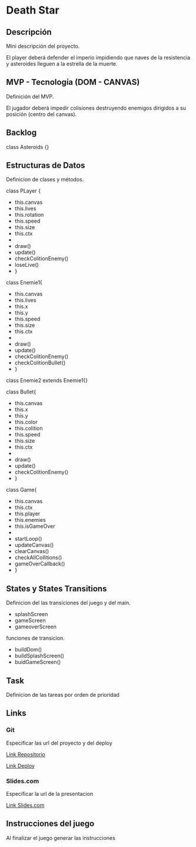 # Death Star

## Descripción
Mini descripción del proyecto.

El player deberá defender el imperio impidiendo que naves de la resistencia y asteroides lleguen a la estrella de la muerte.

## MVP - Tecnología (DOM - CANVAS)
Definición del MVP.

El jugador deberá impedir colisiones destruyendo enemigos dirigidos a su posición (centro del canvas).  

## Backlog
   class Asteroids {}


## Estructuras de Datos

Definicion de clases y métodos.

class PLayer {
-   this.canvas
-   this.lives
-   this.rotation
-   this.speed
-   this.size
-   this.ctx
- 
-   draw()
-   update()
-   checkColitionEnemy()
-   loseLive()
- }

class Enemie1{
-   this.canvas
-   this.lives
-   this.x
-   this.y
-   this.speed
-   this.size
-   this.ctx
- 
-   draw()
-   update()
-   checkColitionEnemy()
-   checkColitionBullet()
- }

class Enemie2 extends Enemie1{}

class Bullet{
-   this.canvas
-   this.x
-   this.y
-   this.color
-   this.colition
-   this.speed
-   this.size
-   this.ctx
- 
-   draw()
-   update()
-   checkColitionEnemy()
- }

class Game{
-   this.canvas
-   this.ctx
-   this.player
-   this.enemies
-   this.isGameOver
- 
-   startLoop()
-   updateCanvas()
-   clearCanvas()
-   checkAllCollitions()
-   gameOverCallback()
- }

## States y States Transitions

Definicion del las transiciones del juego y del main.

- splashScreen
- gameScreen
- gameoverScreen

funciones de transicion.

- buildDom()
- buildSplashScreen()
- buidGameScreen()


## Task

Definicion de las tareas por orden de prioridad

## Links

### Git

Especificar las url del proyecto y del deploy

[Link Repositorio](http://github.com)

[Link Deploy](http://github.com)

### Slides.com

Especificar la url de la presentacion

[Link Slides.com](http://slides.com)

## Instrucciones del juego 

Al finalizar el juego generar las instrucciones
